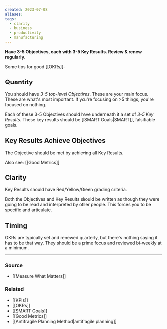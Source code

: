 ```yaml
---
created: 2023-07-08
aliases: 
tags:
  - clarity
  - business
  - productivity
  - manufacturing
---
```

**Have 3-5 Objectives, each with 3-5 Key Results. Review & renew regularly.**

Some tips for good [[OKRs]]:

## Quantity

You should have *3-5 top-level Objectives*. These are your main focus. These are what's most important. If you're focusing on >5 things, you're focused on nothing.

Each of these 3-5 Objectives should have underneath it a set of *3-5 Key Results*. These key results should be [[SMART Goals|SMART]], falsifiable goals.

## Key Results Achieve Objectives

The Objective should be met by achieving all Key Results.

Also see: [[Good Metrics]]

## Clarity

Key Results should have Red/Yellow/Green grading criteria.

Both the Objectives and Key Results should be written as though they were going to be read and interpreted by other people. This forces you to be specific and articulate.

## Timing

OKRs are typically set and renewed quarterly, but there's nothing saying it has to be that way. They should be a prime focus and reviewed bi-weekly at a minimum.

****
### Source
- [[Measure What Matters]]

### Related
- [[KPIs]]
- [[OKRs]]
- [[SMART Goals]]
- [[Good Metrics]]
- [[Antifragile Planning Method|antifragile planning]]
